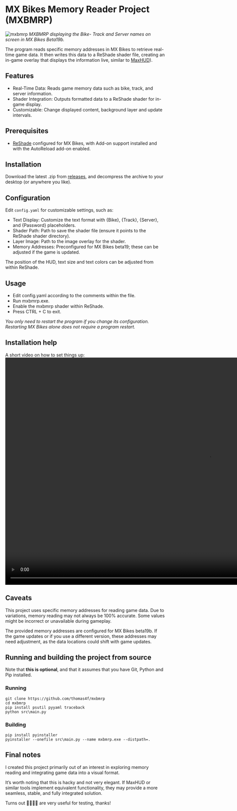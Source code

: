 # MX Bikes Memory Reader Project (MXBMRP)

![mxbmrp](https://github.com/user-attachments/assets/09dd7100-9938-471a-8c98-09d32ea1aad9)
*MXBMRP displaying the Bike- Track and Server names on screen in MX Bikes Beta19b.*

The program reads specific memory addresses in MX Bikes to retrieve real-time game data. It then writes this data to a ReShade shader file, creating an in-game overlay that displays the information live, similar to [MaxHUD](http://forum.mx-bikes.com/index.php?topic=180.0)).

## Features
 - Real-Time Data: Reads game memory data such as bike, track, and server information.
 - Shader Integration: Outputs formatted data to a ReShade shader for in-game display.
 - Customizable: Change displayed content, background layer and update intervals.

## Prerequisites
 - [ReShade](https://reshade.me/) configured for MX Bikes, with Add-on support installed and with the AutoReload add-on enabled.

## Installation
Download the latest .zip from [releases](https://github.com/thomas4f/mxbmrp/releases), and decompress the archive to your desktop (or anywhere you like).

## Configuration
Edit `config.yaml` for customizable settings, such as:

 - Text Display: Customize the text format with {Bike}, {Track}, {Server}, and {Password} placeholders.
 - Shader Path: Path to save the shader file (ensure it points to the ReShade shader directory).
 - Layer Image: Path to the image overlay for the shader.
 - Memory Addresses: Preconfigured for MX Bikes beta19; these can be adjusted if the game is updated.

The position of the HUD, text size and text colors can be adjusted from within ReShade.

## Usage
 - Edit config.yaml according to the comments within the file.
 - Run mxbmrp.exe.
 - Enable the mxbmrp shader within ReShade.
 - Press CTRL + C to exit.
 
*You only need to restart the program if you change its configuration. Restarting MX Bikes alone does not require a program restart.*

## Installation help
A short video on how to set things up:
<video src="https://github.com/user-attachments/assets/c5a48ddc-b4a3-4ab8-9b60-3f028bb492ff" type="video/mp4" width="1280" height="718" controls>
  [mxbmrp.mp4](https://github.com/user-attachments/assets/c5a48ddc-b4a3-4ab8-9b60-3f028bb492ff)
</video>

## Caveats
This project uses specific memory addresses for reading game data. Due to variations, memory reading may not always be 100% accurate. Some values might be incorrect or unavailable during gameplay.

The provided memory addresses are configured for MX Bikes beta19b. If the game updates or if you use a different version, these addresses may need adjustment, as the data locations could shift with game updates.

## Running and building the project from source
Note that **this is optional**, and that it assumes that you have Git, Python and Pip installed.

### Running
```code
git clone https://github.com/thomas4f/mxbmrp
cd mxbmrp
pip install psutil pyyaml traceback
python src\main.py
```

### Building
```code
pip install pyinstaller
pyinstaller --onefile src\main.py --name mxbmrp.exe --distpath=.
```

## Final notes
I created this project primarily out of an interest in exploring memory reading and integrating game data into a visual format.

It’s worth noting that this is hacky and not very elegant. If MaxHUD or similar tools implement equivalent functionality, they may provide a more seamless, stable, and fully integrated solution.

Turns out 🥑🥕🥦🥬 are very useful for testing, thanks!

